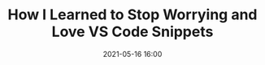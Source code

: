 ---
layout: post
title:  How I Learned to Stop Worrying and Love VS Code Snippets
date:   2021-05-16 16:00
comments: true
description: "How-I-Learned-to-Stop-Worrying-and-Love-VS-Code-Snippets"
categories:
    - PowerShell
tags:
    - PowerShell
---